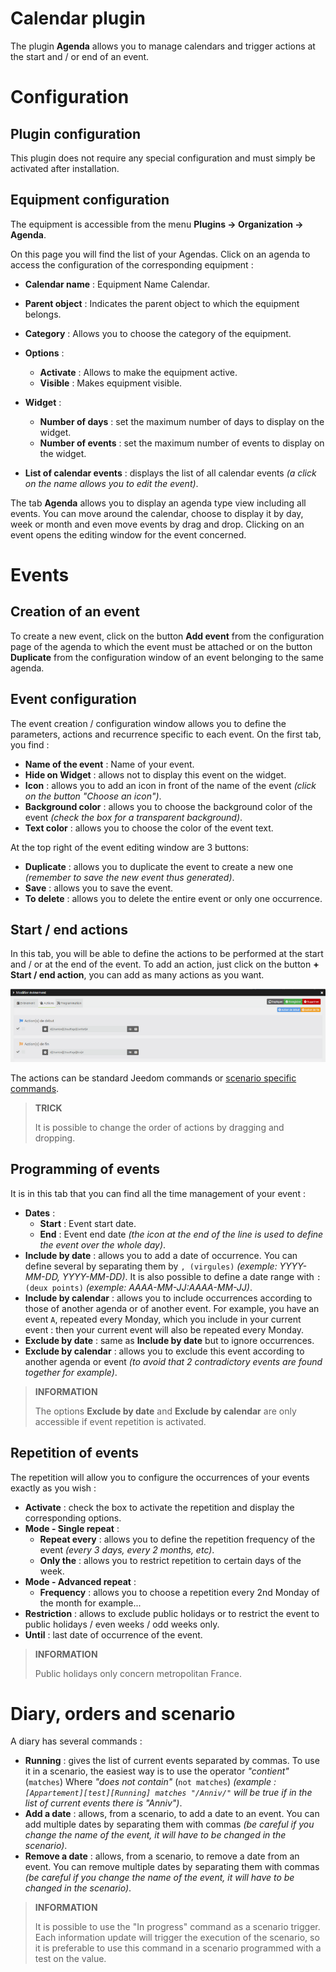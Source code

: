 # Calendar plugin

The plugin **Agenda** allows you to manage calendars and trigger actions at the start and / or end of an event.

# Configuration

## Plugin configuration

This plugin does not require any special configuration and must simply be activated after installation.

## Equipment configuration

The equipment is accessible from the menu **Plugins → Organization → Agenda**.

On this page you will find the list of your Agendas. Click on an agenda to access the configuration of the corresponding equipment :

- **Calendar name** : Equipment Name Calendar.
- **Parent object** : Indicates the parent object to which the equipment belongs.
- **Category** : Allows you to choose the category of the equipment.
- **Options** :
    - **Activate** : Allows to make the equipment active.
    - **Visible** : Makes equipment visible.

- **Widget** :
    - **Number of days** : set the maximum number of days to display on the widget.
    - **Number of events** : set the maximum number of events to display on the widget.

- **List of calendar events** : displays the list of all calendar events *(a click on the name allows you to edit the event)*.

The tab **Agenda** allows you to display an agenda type view including all events. You can move around the calendar, choose to display it by day, week or month and even move events by drag and drop. Clicking on an event opens the editing window for the event concerned.

# Events

## Creation of an event

To create a new event, click on the button **Add event** from the configuration page of the agenda to which the event must be attached or on the button **Duplicate** from the configuration window of an event belonging to the same agenda.

## Event configuration

The event creation / configuration window allows you to define the parameters, actions and recurrence specific to each event. On the first tab, you find :

-   **Name of the event** : Name of your event.
-   **Hide on Widget** : allows not to display this event on the widget.
-   **Icon** : allows you to add an icon in front of the name of the event *(click on the button "Choose an icon")*.
-   **Background color** : allows you to choose the background color of the event *(check the box for a transparent background)*.
-   **Text color** : allows you to choose the color of the event text.

At the top right of the event editing window are 3 buttons:

- **Duplicate** : allows you to duplicate the event to create a new one *(remember to save the new event thus generated)*.
- **Save** : allows you to save the event.
- **To delete** : allows you to delete the entire event or only one occurrence.

## Start / end actions

In this tab, you will be able to define the actions to be performed at the start and / or at the end of the event. To add an action, just click on the button **+ Start / end action**, you can add as many actions as you want.

![Ajouter des actions](../images/calendar_addActions.png)

The actions can be standard Jeedom commands or [scenario specific commands](https://doc.jeedom.com/en_US/core/4.1/scenario#Les%20commandes%20sp%C3%A9cifiques).

>**TRICK**
>
>It is possible to change the order of actions by dragging and dropping.

## Programming of events

It is in this tab that you can find all the time management of your event :

- **Dates** :
    - **Start** : Event start date.
    - **End** : Event end date *(the icon at the end of the line is used to define the event over the whole day)*.
- **Include by date** : allows you to add a date of occurrence. You can define several by separating them by ``, (virgules)`` *(exemple: YYYY-MM-DD, YYYY-MM-DD)*. It is also possible to define a date range with ``: (deux points)`` *(exemple: AAAA-MM-JJ:AAAA-MM-JJ)*.
- **Include by calendar** : allows you to include occurrences according to those of another agenda or of another event. For example, you have an event ``A``, repeated every Monday, which you include in your current event : then your current event will also be repeated every Monday.
- **Exclude by date** : same as **Include by date** but to ignore occurrences.
- **Exclude by calendar** : allows you to exclude this event according to another agenda or event *(to avoid that 2 contradictory events are found together for example)*.

>**INFORMATION**
>
>The options **Exclude by date** and **Exclude by calendar** are only accessible if event repetition is activated.

## Repetition of events

The repetition will allow you to configure the occurrences of your events exactly as you wish :

- **Activate** : check the box to activate the repetition and display the corresponding options.
- **Mode - Single repeat** :
    - **Repeat every** : allows you to define the repetition frequency of the event *(every 3 days, every 2 months, etc)*.
    - **Only the** : allows you to restrict repetition to certain days of the week.
- **Mode - Advanced repeat** :
    - **Frequency** : allows you to choose a repetition every 2nd Monday of the month for example...
- **Restriction** : allows to exclude public holidays or to restrict the event to public holidays / even weeks / odd weeks only.
- **Until** : last date of occurrence of the event.

>**INFORMATION**
>
>Public holidays only concern metropolitan France.

# Diary, orders and scenario

A diary has several commands :

- **Running** : gives the list of current events separated by commas. To use it in a scenario, the easiest way is to use the operator *"contient"* (``matches``) Where *"does not contain"* (``not matches``) *(example : ``[Appartement][test][Running] matches "/Anniv/"`` will be true if in the list of current events there is "Anniv")*.
- **Add a date** : allows, from a scenario, to add a date to an event. You can add multiple dates by separating them with commas *(be careful if you change the name of the event, it will have to be changed in the scenario)*.
- **Remove a date** : allows, from a scenario, to remove a date from an event. You can remove multiple dates by separating them with commas *(be careful if you change the name of the event, it will have to be changed in the scenario)*.

>**INFORMATION**
>
>It is possible to use the "In progress" command as a scenario trigger. Each information update will trigger the execution of the scenario, so it is preferable to use this command in a scenario programmed with a test on the value.
